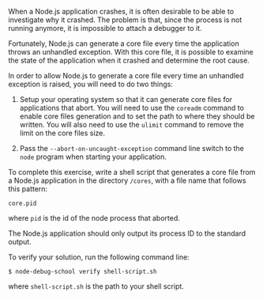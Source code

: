 When a Node.js application crashes, it is often desirable to be able to
investigate why it crashed. The problem is that, since the process is not
running anymore, it is impossible to attach a debugger to it.

Fortunately, Node.js can generate a core file every time the application
throws an unhandled exception. With this core file, it is possible to examine
the state of the application when it crashed and determine the root cause.

In order to allow Node.js to generate a core file every time an unhandled
exception is raised, you will need to do two things:

1) Setup your operating system so that it can generate core files for
applications that abort. You will need to use the `coreadm` command to enable
core files generation and to set the path to where they should be written. You
will also need to use the `ulimit` command to remove the limit on the core
files size.

2) Pass the `--abort-on-uncaught-exception` command line switch to the `node`
program when starting your application.

To complete this exercise, write a shell script that generates a core file
from a Node.js application in the directory `/cores`, with a file name that
follows this pattern:
```
core.pid
```
where `pid` is the id of the node process that aborted.

The Node.js application should only output its process ID to the standard
output.

To verify your solution, run the following command line:
```
$ node-debug-school verify shell-script.sh
```
where `shell-script.sh` is the path to your shell script.


